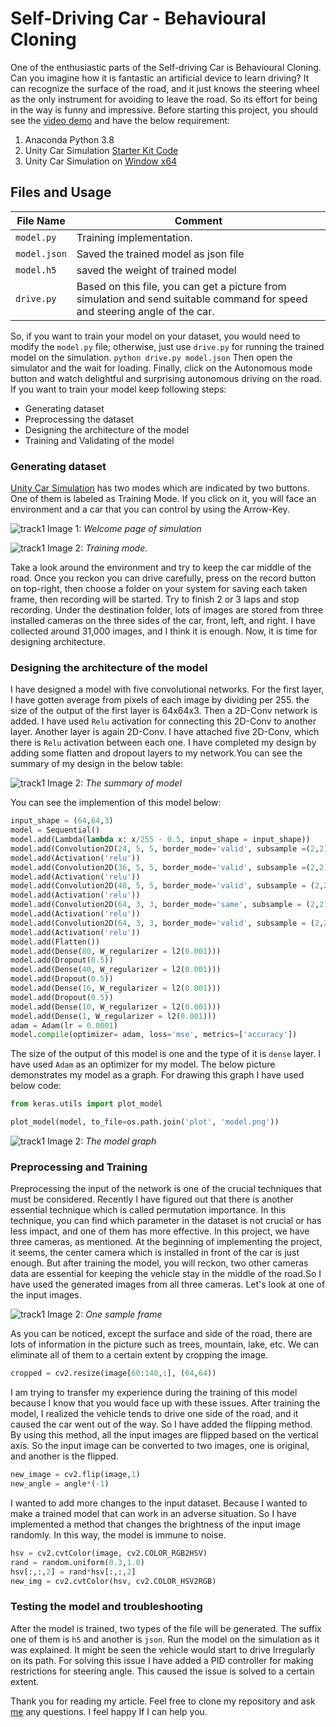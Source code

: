 # Self-Driving Car - Behavioural Cloning
One of the enthusiastic parts of the Self-driving Car is Behavioural Cloning. Can you imagine how it is fantastic an artificial device to learn driving? It can recognize the surface of the road, and it just knows the steering wheel as the only instrument for avoiding to leave the road. So its effort for being in the way is funny and impressive. 
Before starting this project, you should see the [video demo](https://www.youtube.com/watch?v=yQL1XG5va-8&list=PLChwywmfd8lqhyap8yrjOeALFLkJ5nRTv&index=1) and have the below requirement:

1. Anaconda Python 3.8
2. Unity Car Simulation [Starter Kit Code](https://github.com/udacity/CarND-Term1-Starter-Kit)
3. Unity Car Simulation on [Window x64](https://d17h27t6h515a5.cloudfront.net/topher/2016/November/5831f3a4_simulator-windows-64/simulator-windows-64.zip)

## Files and Usage
| File Name | Comment |
| ------ | ------ |
| `model.py` | Training implementation. |
| `model.json` | Saved the trained model as json file |
| `model.h5` | saved the weight of trained model |
| `drive.py` | Based on this file, you can get a picture from simulation and send suitable command for speed and steering angle of the car. |

So, if you want to train your model on your dataset, you would need to modify the `model.py` file; otherwise, just use `drive.py` for running the trained model on the simulation.
`python drive.py model.json`
Then open the simulator and the wait for loading. Finally, click on the Autonomous mode button and watch delightful and surprising autonomous driving on the road. If you want to train your model keep following steps:
- Generating dataset
- Preprocessing the dataset
- Designing the architecture of the model
- Training and Validating of the model

### Generating dataset
[Unity Car Simulation](https://d17h27t6h515a5.cloudfront.net/topher/2016/November/5831f3a4_simulator-windows-64/simulator-windows-64.zip) has two modes which are indicated by two buttons. One of them is labeled as Training Mode. If you click on it, you will face an environment and a car that you can control by using the Arrow-Key. 

![track1](https://github.com/PooyaAlamirpour/BehavioralCloning/blob/master/Pictures/welcome-simulation.png)
Image 1: *Welcome page of simulation*

![track1](https://github.com/PooyaAlamirpour/BehavioralCloning/blob/master/Pictures/training-mode.png)
Image 2: *Training mode.*

Take a look around the environment and try to keep the car middle of the road. Once you reckon you can drive carefully, press on the record button on top-right, then choose a folder on your system for saving each taken frame, then recording will be started. Try to finish 2 or 3 laps and stop recording. Under the destination folder, lots of images are stored from three installed cameras on the three sides of the car, front, left, and right. I have collected around 31,000 images, and I think it is enough. Now, it is time for designing architecture.

### Designing the architecture of the model
I have designed a model with five convolutional networks. For the first layer, I have gotten average from pixels of each image by dividing per 255. the size of the output of the first layer is 64x64x3. Then a 2D-Conv network is added. I have used `Relu` activation for connecting this 2D-Conv to another layer. Another layer is again 2D-Conv. I have attached five 2D-Conv, which there is `Relu` activation between each one. I have completed my design by adding some flatten and dropout layers to my network.You can see the summary of my design in the below table:

![track1](IMAGE_URL)
Image 2: *The summary of model*

You can see the implemention of this model below:
```python
input_shape = (64,64,3)
model = Sequential()
model.add(Lambda(lambda x: x/255 - 0.5, input_shape = input_shape))
model.add(Convolution2D(24, 5, 5, border_mode='valid', subsample =(2,2), W_regularizer = l2(0.001)))
model.add(Activation('relu'))
model.add(Convolution2D(36, 5, 5, border_mode='valid', subsample =(2,2), W_regularizer = l2(0.001)))
model.add(Activation('relu'))
model.add(Convolution2D(48, 5, 5, border_mode='valid', subsample = (2,2), W_regularizer = l2(0.001)))
model.add(Activation('relu'))
model.add(Convolution2D(64, 3, 3, border_mode='same', subsample = (2,2), W_regularizer = l2(0.001)))
model.add(Activation('relu'))
model.add(Convolution2D(64, 3, 3, border_mode='valid', subsample = (2,2), W_regularizer = l2(0.001)))
model.add(Activation('relu'))
model.add(Flatten())
model.add(Dense(80, W_regularizer = l2(0.001)))
model.add(Dropout(0.5))
model.add(Dense(40, W_regularizer = l2(0.001)))
model.add(Dropout(0.5))
model.add(Dense(16, W_regularizer = l2(0.001)))
model.add(Dropout(0.5))
model.add(Dense(10, W_regularizer = l2(0.001)))
model.add(Dense(1, W_regularizer = l2(0.001)))
adam = Adam(lr = 0.0001)
model.compile(optimizer= adam, loss='mse', metrics=['accuracy'])
```

The size of the output of this model is one and the type of it is `dense` layer. I have used `Adam` as an optimizer for my model. The below picture demonstrates my model as a graph. For drawing this graph I have used below code:
```python
from keras.utils import plot_model

plot_model(model, to_file=os.path.join('plot', 'model.png'))
```
![track1](https://github.com/PooyaAlamirpour/BehavioralCloning/blob/master/Pictures/network-plot.png)
Image 2: *The model graph*

### Preprocessing and Training
Preprocessing the input of the network is one of the crucial techniques that must be considered. Recently I have figured out that there is another essential technique which is called permutation importance. In this technique, you can find which parameter in the dataset is not crucial or has less impact, and one of them has more effective. In this project, we have three cameras, as mentioned. At the beginning of implementing the project, it seems, the center camera which is installed in front of the car is just enough. But after training the model, you will reckon, two other cameras data are essential for keeping the vehicle stay in the middle of the road.So I have used the generated images from all three cameras. Let's look at one of the input images.

![track1](https://github.com/PooyaAlamirpour/BehavioralCloning/blob/master/Pictures/one-sample-image.png)
Image 2: *One sample frame*

As you can be noticed, except the surface and side of the road, there are lots of information in the picture such as trees, mountain, lake, etc. We can eliminate all of them to a certain extent by cropping the image. 
```python
cropped = cv2.resize(image[60:140,:], (64,64))
```
I am trying to transfer my experience during the training of this model because I know that you would face up with these issues. 
After training the model, I realized the vehicle tends to drive one side of the road, and it caused the car went out of the way. So I have added the flipping method. By using this method, all the input images are flipped based on the vertical axis. So the input image can be converted to two images, one is original, and another is the flipped. 
```python
new_image = cv2.flip(image,1)
new_angle = angle*(-1)
```
I wanted to add more changes to the input dataset. Because I wanted to make a trained model that can work in an adverse situation. So I have implemented a method that changes the brightness of the input image randomly. In this way, the model is immune to noise.
```python
hsv = cv2.cvtColor(image, cv2.COLOR_RGB2HSV)
rand = random.uniform(0.3,1.0)
hsv[:,:,2] = rand*hsv[:,:,2]
new_img = cv2.cvtColor(hsv, cv2.COLOR_HSV2RGB)
```

### Testing the model and troubleshooting
After the model is trained, two types of the file will be generated. The suffix one of them is `h5` and another is `json`. Run the model on the simulation as it was explained. It might be seen the vehicle would start to drive Irregularly on its path. For solving this issue I have added a PID controller for making restrictions for steering angle. This caused the issue is solved to a certain extent.

Thank you for reading my article. Feel free to clone my repository and ask [me](https://www.linkedin.com/in/pooya-alamirpour) any questions. I feel happy If I can help you.


